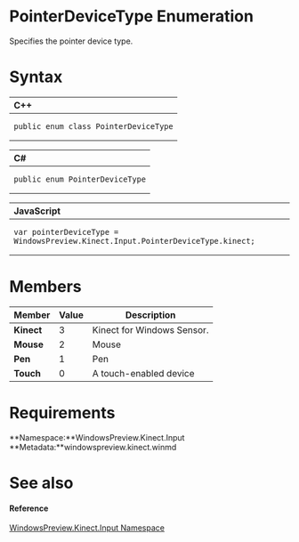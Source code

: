 PointerDeviceType Enumeration  
=============================  

Specifies the pointer device type. <span id="syntaxSection"></span>

Syntax  
======  

<table>
<colgroup>
<col width="100%" />
</colgroup>
<thead>
<tr class="header">
<th align="left">C++</th>
</tr>
</thead>
<tbody>
<tr class="odd">
<td align="left"><pre><code>public enum class PointerDeviceType</code></pre></td>
</tr>
</tbody>
</table>

<table>
<colgroup>
<col width="100%" />
</colgroup>
<thead>
<tr class="header">
<th align="left">C#</th>
</tr>
</thead>
<tbody>
<tr class="odd">
<td align="left"><pre><code>public enum PointerDeviceType</code></pre></td>
</tr>
</tbody>
</table>

<table>
<colgroup>
<col width="100%" />
</colgroup>
<thead>
<tr class="header">
<th align="left">JavaScript</th>
</tr>
</thead>
<tbody>
<tr class="odd">
<td align="left"><pre><code>var pointerDeviceType = WindowsPreview.Kinect.Input.PointerDeviceType.kinect;</code></pre></td>
</tr>
</tbody>
</table>

<span id="ID4EAB"></span>

Members  
=======  

| Member     | Value | Description                |
|------------|-------|----------------------------|
| **Kinect** | 3     | Kinect for Windows Sensor. |
| **Mouse**  | 2     | Mouse                      |
| **Pen**    | 1     | Pen                        |
| **Touch**  | 0     | A touch-enabled device     |

<span id="requirements"></span>

Requirements  
============  

**Namespace:**WindowsPreview.Kinect.Input  
**Metadata:**windowspreview.kinect.winmd  

<span id="ID4EHB"></span>

See also  
========  

<span id="ID4EJB"></span>
#### Reference  

[WindowsPreview.Kinect.Input Namespace](../Kinect.Input.md)  



<!--Please do not edit the data in the comment block below.-->
<!--
TOCTitle : PointerDeviceType Enumeration
RLTitle : PointerDeviceType Enumeration
KeywordK : PointerDeviceType enumeration
KeywordK : WindowsPreview.Kinect.Input.PointerDeviceType enumeration
HelpPriority : 2
KeywordF : WindowsPreview.Kinect.Input.PointerDeviceType
KeywordF : PointerDeviceType
KeywordF : WindowsPreview.Kinect.Input.PointerDeviceType
KeywordA : T:WindowsPreview.Kinect.Input.PointerDeviceType
AssetID : T:WindowsPreview.Kinect.Input.PointerDeviceType
Locale : en-us
CommunityContent : 1
APIType : Managed
APILocation : windowspreview.kinect.winmd
APIName : WindowsPreview.Kinect.Input.PointerDeviceType
TargetOS : Windows
TopicType : kbSyntax
DevLang : VB
DevLang : CSharp
DevLang : JavaScript
DevLang : C++
DocSet : K4Wv2
ProjType : K4Wv2Proj
Technology : Kinect for Windows
Product : Kinect for Windows SDK v2
productversion : 20
-->

